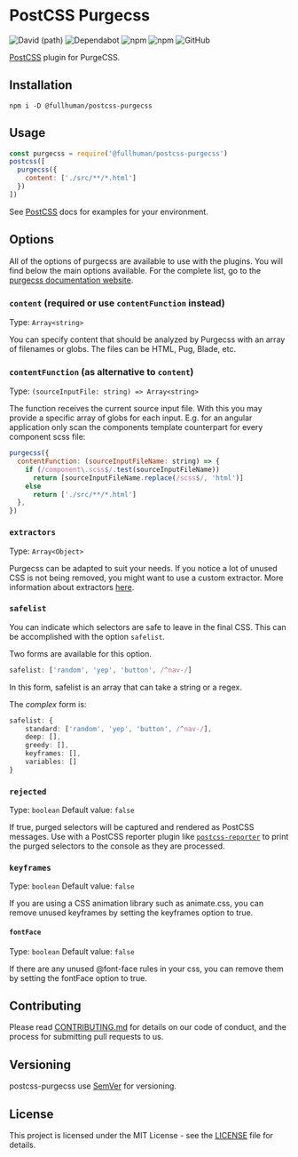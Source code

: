 # PostCSS Purgecss
![David (path)](https://img.shields.io/david/FullHuman/purgecss?path=packages%2Fpostcss-purgecss&style=for-the-badge)
![Dependabot](https://img.shields.io/badge/dependabot-enabled-%23024ea4?style=for-the-badge)
![npm](https://img.shields.io/npm/v/@fullhuman/postcss-purgecss?style=for-the-badge)
![npm](https://img.shields.io/npm/dw/@fullhuman/postcss-purgecss?style=for-the-badge)
![GitHub](https://img.shields.io/github/license/FullHuman/purgecss?style=for-the-badge)

[PostCSS] plugin for PurgeCSS.

[PostCSS]: https://github.com/postcss/postcss

## Installation

```
npm i -D @fullhuman/postcss-purgecss
```

## Usage

```js
const purgecss = require('@fullhuman/postcss-purgecss')
postcss([
  purgecss({
    content: ['./src/**/*.html']
  })
])
```

See [PostCSS] docs for examples for your environment.

## Options

All of the options of purgecss are available to use with the plugins.
You will find below the main options available. For the complete list, go to the [purgecss documentation website](https://www.purgecss.com/configuration.html#options).

### `content` (**required** or use `contentFunction` instead)
Type: `Array<string>`

You can specify content that should be analyzed by Purgecss with an array of filenames or globs. The files can be HTML, Pug, Blade, etc.

### `contentFunction` (as alternative to `content`)
Type: `(sourceInputFile: string) => Array<string>`

The function receives the current source input file. With this you may provide a specific array of globs for each input. E.g. for 
an angular application only scan the components template counterpart for every component scss file:

```js
purgecss({
  contentFunction: (sourceInputFileName: string) => {
    if (/component\.scss$/.test(sourceInputFileName))
      return [sourceInputFileName.replace(/scss$/, 'html')]
    else
      return ['./src/**/*.html']
  },
})
```

### `extractors`
Type: `Array<Object>`

Purgecss can be adapted to suit your needs. If you notice a lot of unused CSS is not being removed, you might want to use a custom extractor.
More information about extractors [here](https://www.purgecss.com/extractors.html).

### `safelist`

You can indicate which selectors are safe to leave in the final CSS. This can be accomplished with the option `safelist`.

Two forms are available for this option.

```ts
safelist: ['random', 'yep', 'button', /^nav-/]
```

In this form, safelist is an array that can take a string or a regex.

The _complex_ form is:

```ts
safelist: {
    standard: ['random', 'yep', 'button', /^nav-/],
    deep: [],
    greedy: [],
    keyframes: [],
    variables: []
}
```

### `rejected`
Type: `boolean`
Default value: `false`

If true, purged selectors will be captured and rendered as PostCSS messages.
Use with a PostCSS reporter plugin like [`postcss-reporter`](https://github.com/postcss/postcss-reporter)
to print the purged selectors to the console as they are processed.

### `keyframes`
Type: `boolean`
Default value: `false`

If you are using a CSS animation library such as animate.css, you can remove unused keyframes by setting the keyframes option to true.

#### `fontFace`
Type: `boolean`
Default value: `false`

If there are any unused @font-face rules in your css, you can remove them by setting the fontFace option to true.

## Contributing

Please read [CONTRIBUTING.md](./../../CONTRIBUTING.md) for details on our code of
conduct, and the process for submitting pull requests to us.

## Versioning

postcss-purgecss use [SemVer](http://semver.org/) for versioning.

## License

This project is licensed under the MIT License - see the [LICENSE](./../../LICENSE) file
for details.
